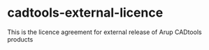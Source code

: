 # cadtools-external-licence
This is the licence agreement for external release of Arup CADtools products
